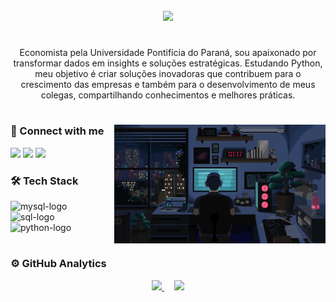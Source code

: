 <img align="center" alt="" src="./src/header-gif.gif">

<div align="center">
  <img src="https://readme-typing-svg.demolab.com?font=Roboto&size=30&pause=1000&color=DE962A&width=435&lines=Welcome+To+My+Profile+%CB%99%E1%B5%95%CB%99+">
</div>


#

<p align="center">Economista pela Universidade Pontifícia do Paraná, sou apaixonado por transformar dados em insights e soluções estratégicas. Estudando Python, meu objetivo é criar soluções inovadoras que contribuem para o crescimento das empresas e também para o desenvolvimento de meus colegas, compartilhando conhecimentos e melhores práticas.
  
#

<img align="right" alt="" height="190px" src="./src/programming.gif">

<h3 align="left"> 🤝  Connect with me</h3>

<p align="left">
<a href="https://www.linkedin.com/in/eduardo-miolla/"><img src="https://img.shields.io/badge/-Linkedin-0077B5?style=flat&logo=Linkedin&logoColor=white"/></a>
<a href="mailto:eduardobaungrates@gmail.com"><img src="https://img.shields.io/badge/-Gmail-D14836?style=flat&logo=Gmail&logoColor=white"/></a>
<a href="https://instagram.com/eduzera_bm/"><img src="https://img.shields.io/badge/Instagram-E4405F?style=flat&logo=Instagram&logoColor=white"/></a>


<h3 align="left">🛠  Tech Stack </h3>

<div align="left">
  <img src="https://cdn.jsdelivr.net/gh/devicons/devicon/icons/mysql/mysql-original.svg" height="25" alt="mysql-logo"  />
  <img width="8" />
  <img src="https://cdn.jsdelivr.net/gh/devicons/devicon@latest/icons/azuresqldatabase/azuresqldatabase-original.svg" height="25" alt="sql-logo"  />
  <img width="8" />
  <img src="https://cdn.jsdelivr.net/gh/devicons/devicon@latest/icons/python/python-original.svg" height="25" alt="python-logo"  />
  <img width="8" />
</div>

#

### ⚙️ GitHub Analytics  

<p align="center">
  <a href="https://github.com/Eduzera-bm">
    <img height="140em" src="https://github-readme-stats.vercel.app/api?username=Eduzera-bm&show_icons=true&theme=slateorange&include_all_commits=true&count_private=true&rank_icon=github&hide_title=true"/>
  </a>
  &nbsp;&nbsp;&nbsp; <!-- Espaçamento entre as imagens -->
  <a href="https://github.com/Eduzera-bm">
    <img height="140em" src="https://github-readme-stats.vercel.app/api/top-langs/?username=Eduzera-bm&layout=compact&langs_count=8&theme=slateorange"/>
  </a>
</p>
